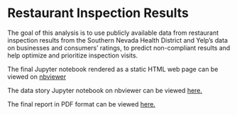 # Restaurant Inspection Results

<p>The goal of this analysis is to use publicly available data from restaurant inspection results from the Southern Nevada Health District and Yelp’s data on businesses and consumers’ ratings, to predict non-compliant results and help optimize and prioritize inspection visits.</p>

<p>The final Jupyter notebook rendered as a static HTML web page can be viewed on <a href='https://nbviewer.jupyter.org/github/MeierG/Data-Science-Projects/blob/master/Capstone-Project1/Predicting-food-inspections-results.ipynb#environment'>nbviewer</a></p>

<p>The data story Jupyter notebook on nbviewer can be viewed <a href = 'https://nbviewer.jupyter.org/github/MeierG/Data_Science_Projects/blob/master/Capstone_Project_1/data_story_restaurant_inspections.ipynb'> here.</a></p>

<p>The final report in PDF format can be viewed <a href='https://github.com/MeierG/Data-Science-Projects/blob/master/Capstone-Project1/Reports/Final-project.pdf'>here.</a></p>